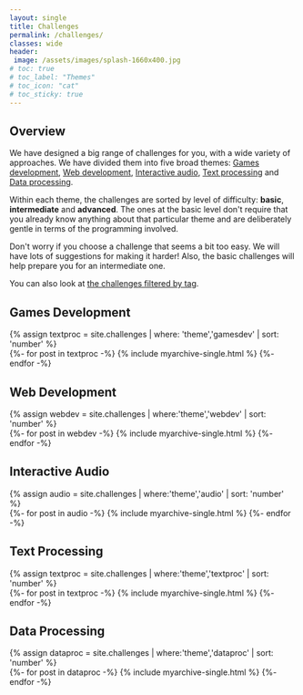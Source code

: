 ```yaml
---
layout: single
title: Challenges
permalink: /challenges/
classes: wide
header:
 image: /assets/images/splash-1660x400.jpg
# toc: true
# toc_label: "Themes"
# toc_icon: "cat"
# toc_sticky: true
---
```

## Overview 

We have designed a big range of challenges for you, with a wide variety of approaches. We have divided them into five broad themes:
<a href="#gamesdev">Games development</a>, <a href="#webdev">Web development</a>, <a href="#audio">Interactive audio</a>, <a href="#textproc">Text processing</a> and <a href="#dataproc">Data processing</a>.

<!-- * <a href="#gamesdev">Games development</a>
* <a href="#webdev">Web development</a>
* <a href="#audio">Interactive audio</a>
* <a href="#textproc">Text processing</a>
* <a href="#dataproc">Data processing</a> -->

Within each theme, the challenges are sorted by level of difficulty: **basic**, **intermediate** and **advanced**. The ones at the basic level don't require that you already know anything about that particular theme and are deliberately gentle in terms of the programming involved. 

Don't worry if you choose a challenge that seems a bit too easy. We will have lots of suggestions for making it harder! Also, the basic challenges will help prepare you for an intermediate one.

You can also look at <a href="{{ '/tags/' | relative_url }}">the challenges filtered by tag</a>.

<div class="feature__wrapper">
    <h2 id="gamesdev">Games Development</h2>
    {% assign textproc = site.challenges | where: 'theme','gamesdev' | sort: 'number' %}
    <div class="entries-grid">
        {%- for post in textproc -%}
        {% include myarchive-single.html %}
        {%- endfor -%}
    </div>
</div>
<div class="feature__wrapper">
    <h2 id="webdev">Web Development</h2>
    {% assign webdev = site.challenges | where:'theme','webdev' | sort: 'number' %}
    <div class="entries-grid">
        {%- for post in webdev -%}
        {% include myarchive-single.html %}
        {%- endfor -%}
    </div>
</div>
<div class="feature__wrapper">
    <h2 id="audio">Interactive Audio</h2>
    {% assign audio = site.challenges | where:'theme','audio' | sort: 'number' %}
    <div class="entries-grid">
        {%- for post in audio -%}
        {% include myarchive-single.html %}
        {%- endfor -%}
    </div>
</div>
<div class="feature__wrapper">
    <h2 id="textproc">Text Processing</h2>
    {% assign textproc = site.challenges | where:'theme','textproc' | sort: 'number' %}
    <div class="entries-grid">
        {%- for post in textproc -%}
        {% include myarchive-single.html %}
        {%- endfor -%}
    </div>
</div>
<div class="feature__wrapper">
    <h2 id="dataproc">Data Processing</h2>
    {% assign dataproc = site.challenges | where:'theme','dataproc' | sort: 'number' %}
    <div class="entries-grid">
        {%- for post in dataproc -%}
        {% include myarchive-single.html %}
        {%- endfor -%}
    </div>
</div>
